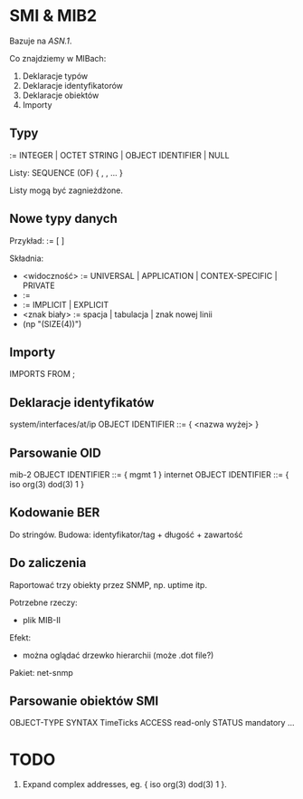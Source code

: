 SMI & MIB2
==========

Bazuje na *ASN.1*.

Co znajdziemy w MIBach:
 1. Deklaracje typów
 2. Deklaracje identyfikatorów
 3. Deklaracje obiektów
 4. Importy

Typy
----

<typ> := INTEGER | OCTET STRING | OBJECT IDENTIFIER | NULL

Listy: SEQUENCE (OF) { <element>, <inny element>, ... }

Listy mogą być zagnieżdżone.

Nowe typy danych
----------------

Przykład:
<nazwa> := [<widocznosc> <identyfikator>] <explicity> <typ> <ograniczenia>

Składnia:
 * <widoczność> := UNIVERSAL | APPLICATION | CONTEX-SPECIFIC | PRIVATE
 * <identyfikator> := <int>
 * <explicity> := IMPLICIT | EXPLICIT
 * <znak biały> := spacja | tabulacja | znak nowej linii
 * <ograniczenia> (np "(SIZE(4))")

Importy
-------

IMPORTS <oddzielone przecinkami typy> FROM <nazwa pliku>;

Deklaracje identyfikatów
------------------------

system/interfaces/at/ip OBJECT IDENTIFIER ::= { <nazwa wyżej> <int> }

Parsowanie OID
--------------

mib-2 OBJECT IDENTIFIER ::= { mgmt 1 }
internet OBJECT IDENTIFIER ::= { iso org(3) dod(3) 1 }

Kodowanie BER
-------------

Do stringów. Budowa: identyfikator/tag + długość + zawartość

Do zaliczenia
-------------

Raportować trzy obiekty przez SNMP, np. uptime itp.

Potrzebne rzeczy:
 * plik MIB-II

Efekt:
 * można oglądać drzewko hierarchii (może .dot file?)

Pakiet: net-snmp

Parsowanie obiektów SMI
-----------------------

<nazwa> OBJECT-TYPE
  SYNTAX TimeTicks
  ACCESS read-only
  STATUS mandatory
  ...

TODO
====

 1. Expand complex addresses, eg. { iso org(3) dod(3) 1 }.
